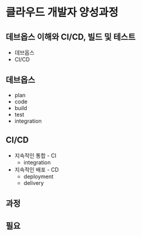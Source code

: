 # 클라우드 개발자 양성과정

## 데브옵스 이해와 CI/CD, 빌드 및 테스트
* 데브옵스
* CI/CD

## 데브옵스
* plan
* code
* build
* test
* integration


## CI/CD
* 지속적인 통합 - CI
    - integration
* 지속적인 배포 - CD
    - deployment
    - delivery

## 과정


## 필요